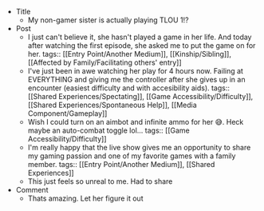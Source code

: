 - Title
	- My non-gamer sister is actually playing TLOU 1!?
- Post
	- I just can't believe it, she hasn't played a game in her life. And today after watching the first episode, she asked me to put the game on for her.
	  tags:: [[Entry Point/Another Medium]], [[Kinship/Sibling]], [[Affected by Family/Facilitating others' entry]]
	- I've just been in awe watching her play for 4 hours now. Failing at EVERYTHING and giving me the controller after she gives up in an encounter (easiest difficulty and with accesibility aids).
	  tags:: [[Shared Experiences/Spectating]], [[Game Accessibility/Difficulty]], [[Shared Experiences/Spontaneous Help]], [[Media Component/Gameplay]]
	- Wish I could turn on an aimbot and infinite ammo for her 😅. Heck maybe an auto-combat toggle lol...
	  tags:: [[Game Accessibility/Difficulty]]
	- I'm really happy that the live show gives me an opportunity to share my gaming passion and one of my favorite games with a family member.
	  tags:: [[Entry Point/Another Medium]], [[Shared Experiences]]
	- This just feels so unreal to me. Had to share
- Comment
	- Thats amazing. Let her figure it out